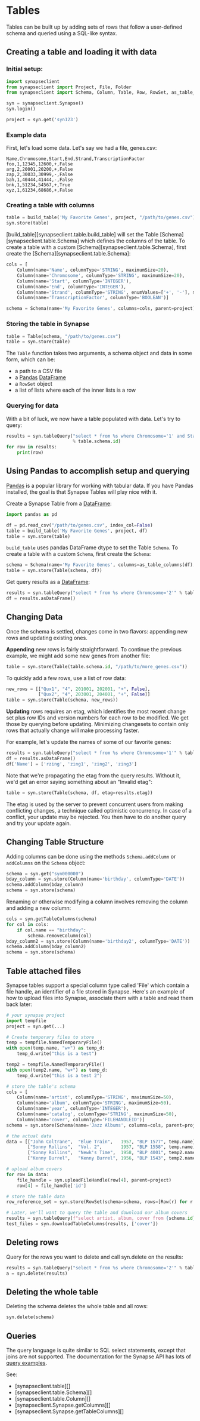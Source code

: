 # Tables

Tables can be built up by adding sets of rows that follow a user-defined schema and queried using a SQL-like syntax.

## Creating a table and loading it with data
### Initial setup:

```python
import synapseclient
from synapseclient import Project, File, Folder
from synapseclient import Schema, Column, Table, Row, RowSet, as_table_columns, build_table

syn = synapseclient.Synapse()
syn.login()

project = syn.get('syn123')
```

### Example data

First, let's load some data. Let's say we had a file, genes.csv:

```csv
Name,Chromosome,Start,End,Strand,TranscriptionFactor
foo,1,12345,12600,+,False
arg,2,20001,20200,+,False
zap,2,30033,30999,-,False
bah,1,40444,41444,-,False
bnk,1,51234,54567,+,True
xyz,1,61234,68686,+,False
```

### Creating a table with columns

```python
table = build_table('My Favorite Genes', project, "/path/to/genes.csv")
syn.store(table)
```

[build_table][synapseclient.table.build_table] will set the Table [Schema][synapseclient.table.Schema] which defines the columns of the table.
To create a table with a custom [Schema][synapseclient.table.Schema], first create the [Schema][synapseclient.table.Schema]:

```python
cols = [
    Column(name='Name', columnType='STRING', maximumSize=20),
    Column(name='Chromosome', columnType='STRING', maximumSize=20),
    Column(name='Start', columnType='INTEGER'),
    Column(name='End', columnType='INTEGER'),
    Column(name='Strand', columnType='STRING', enumValues=['+', '-'], maximumSize=1),
    Column(name='TranscriptionFactor', columnType='BOOLEAN')]

schema = Schema(name='My Favorite Genes', columns=cols, parent=project)
```

### Storing the table in Synapse

```python
table = Table(schema, "/path/to/genes.csv")
table = syn.store(table)
```

The `Table` function takes two arguments, a schema object and data in some form, which can be:

  * a path to a CSV file
  * a [Pandas](http://pandas.pydata.org/) [DataFrame](http://pandas.pydata.org/pandas-docs/stable/api.html#dataframe)
  * a `RowSet` object
  * a list of lists where each of the inner lists is a row

### Querying for data

With a bit of luck, we now have a table populated with data. Let's try to query:

```python
results = syn.tableQuery("select * from %s where Chromosome='1' and Start < 41000 and End > 20000"
                         % table.schema.id)
for row in results:
    print(row)
```

## Using Pandas to accomplish setup and querying

[Pandas](http://pandas.pydata.org/) is a popular library for working with tabular data. If you have Pandas installed, the goal is that Synapse Tables will play nice with it.

Create a Synapse Table from a [DataFrame](http://pandas.pydata.org/pandas-docs/stable/api.html#dataframe):

```python
import pandas as pd

df = pd.read_csv("/path/to/genes.csv", index_col=False)
table = build_table('My Favorite Genes', project, df)
table = syn.store(table)
```

`build_table` uses pandas DataFrame dtype to set the Table `Schema`.
To create a table with a custom `Schema`, first create the `Schema`:

```python
schema = Schema(name='My Favorite Genes', columns=as_table_columns(df), parent=project)
table = syn.store(Table(schema, df))
```

Get query results as a [DataFrame](http://pandas.pydata.org/pandas-docs/stable/api.html#dataframe):

```python
results = syn.tableQuery("select * from %s where Chromosome='2'" % table.schema.id)
df = results.asDataFrame()
```

## Changing Data

Once the schema is settled, changes come in two flavors: appending new rows and updating existing ones.

**Appending** new rows is fairly straightforward. To continue the previous example, we might add some new genes from another file:

```python
table = syn.store(Table(table.schema.id, "/path/to/more_genes.csv"))
```

To quickly add a few rows, use a list of row data:

```python
new_rows = [["Qux1", "4", 201001, 202001, "+", False],
            ["Qux2", "4", 203001, 204001, "+", False]]
table = syn.store(Table(schema, new_rows))
```

**Updating** rows requires an etag, which identifies the most recent change set plus row IDs and version numbers for each row to be modified. We get those by querying before updating. Minimizing changesets to contain only rows that actually change will make processing faster.

For example, let's update the names of some of our favorite genes:

```python
results = syn.tableQuery("select * from %s where Chromosome='1'" % table.schema.id)
df = results.asDataFrame()
df['Name'] = ['rzing', 'zing1', 'zing2', 'zing3']
```

Note that we're propagating the etag from the query results. Without it, we'd get an error saying something about an "Invalid etag":

```python
table = syn.store(Table(schema, df, etag=results.etag))
```

The etag is used by the server to prevent concurrent users from making conflicting changes, a technique called optimistic concurrency. In case of a conflict, your update may be rejected. You then have to do another query and try your update again.

## Changing Table Structure

Adding columns can be done using the methods `Schema.addColumn` or `addColumns` on the `Schema` object:

```python
schema = syn.get("syn000000")
bday_column = syn.store(Column(name='birthday', columnType='DATE'))
schema.addColumn(bday_column)
schema = syn.store(schema)
```

Renaming or otherwise modifying a column involves removing the column and adding a new column:

```python
cols = syn.getTableColumns(schema)
for col in cols:
    if col.name == "birthday":
        schema.removeColumn(col)
bday_column2 = syn.store(Column(name='birthday2', columnType='DATE'))
schema.addColumn(bday_column2)
schema = syn.store(schema)
```

## Table attached files

Synapse tables support a special column type called 'File' which contain a file handle, an identifier of a file stored in Synapse. Here's an example of how to upload files into Synapse, associate them with a table and read them back later:

```python
# your synapse project
import tempfile
project = syn.get(...)

# Create temporary files to store
temp = tempfile.NamedTemporaryFile()
with open(temp.name, "w+") as temp_d:
    temp_d.write("this is a test")

temp2 = tempfile.NamedTemporaryFile()
with open(temp2.name, "w+") as temp_d:
    temp_d.write("this is a test 2")

# store the table's schema
cols = [
    Column(name='artist', columnType='STRING', maximumSize=50),
    Column(name='album', columnType='STRING', maximumSize=50),
    Column(name='year', columnType='INTEGER'),
    Column(name='catalog', columnType='STRING', maximumSize=50),
    Column(name='cover', columnType='FILEHANDLEID')]
schema = syn.store(Schema(name='Jazz Albums', columns=cols, parent=project))

# the actual data
data = [["John Coltrane",  "Blue Train",   1957, "BLP 1577", temp.name],
        ["Sonny Rollins",  "Vol. 2",       1957, "BLP 1558", temp.name],
        ["Sonny Rollins",  "Newk's Time",  1958, "BLP 4001", temp2.name],
        ["Kenny Burrel",   "Kenny Burrel", 1956, "BLP 1543", temp2.name]]

# upload album covers
for row in data:
    file_handle = syn.uploadFileHandle(row[4], parent=project)
    row[4] = file_handle['id']

# store the table data
row_reference_set = syn.store(RowSet(schema=schema, rows=[Row(r) for r in data]))

# Later, we'll want to query the table and download our album covers
results = syn.tableQuery(f"select artist, album, cover from {schema.id} where artist = 'Sonny Rollins'")
test_files = syn.downloadTableColumns(results, ['cover'])
```

## Deleting rows

Query for the rows you want to delete and call syn.delete on the results:

```python
results = syn.tableQuery("select * from %s where Chromosome='2'" % table.schema.id)
a = syn.delete(results)
```

## Deleting the whole table

Deleting the schema deletes the whole table and all rows:

```python
syn.delete(schema)
```

## Queries

The query language is quite similar to SQL select statements, except that joins are not supported. The documentation for the Synapse API has lots of [query examples](https://rest-docs.synapse.org/rest/org/sagebionetworks/repo/web/controller/TableExamples.html).



See:

<!-- Schema
Column
Row
RowSet
.. autoclass:: synapseclient.table.TableAbstractBaseClass
   :members:
.. autoclass:: synapseclient.table.RowSetTable
   :members:
.. autoclass:: synapseclient.table.TableQueryResult
   :members:
.. autoclass:: synapseclient.table.CsvFileTable
   :members:
   Dataset
See also:
 - :py:meth:`synapseclient.Synapse.getColumns`
 - :py:meth:`synapseclient.Synapse.getTableColumns`
 - :py:meth:`synapseclient.Synapse.tableQuery`
 - :py:meth:`synapseclient.Synapse.get`
 - :py:meth:`synapseclient.Synapse.store`
 - :py:meth:`synapseclient.Synapse.delete` -->
- [synapseclient.table][]
- [synapseclient.table.Schema][]
- [synapseclient.table.Column][]
- [synapseclient.Synapse.getColumns][]
- [synapseclient.Synapse.getTableColumns][]
